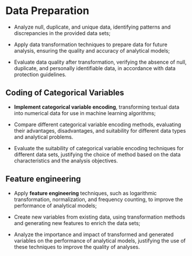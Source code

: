 # Data Preparation 

- Analyze null, duplicate, and unique data, identifying patterns and discrepancies in the provided data sets;

- Apply data transformation techniques to prepare data for future analysis, ensuring the quality and accuracy of analytical models;

- Evaluate data quality after transformation, verifying the absence of null, duplicate, and personally identifiable data, in accordance with data protection guidelines.

## Coding of Categorical Variables
- **Implement categorical variable encoding**, transforming textual data into numerical data for use in machine learning algorithms;

- Compare different categorical variable encoding methods, evaluating their advantages, disadvantages, and suitability for different data types and analytical problems.

- Evaluate the suitability of categorical variable encoding techniques for different data sets, justifying the choice of method based on the data characteristics and the analysis objectives.

## Feature engineering
- Apply **feature engineering** techniques, such as logarithmic transformation, normalization, and frequency counting, to improve the performance of analytical models;

- Create new variables from existing data, using transformation methods and generating new features to enrich the data sets;

- Analyze the importance and impact of transformed and generated variables on the performance of analytical models, justifying the use of these techniques to improve the quality of analyses.
